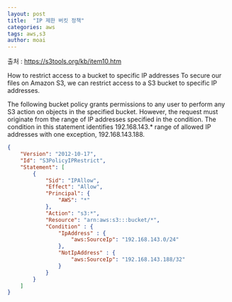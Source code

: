 ```yaml
---
layout: post
title:  "IP 제한 버킷 정책"
categories: aws
tags: aws,s3
author: moai
---
```

출처 : https://s3tools.org/kb/item10.htm  

How to restrict access to a bucket to specific IP addresses
To secure our files on Amazon S3, we can restrict access to a S3 bucket to specific IP addresses.

The following bucket policy grants permissions to any user to perform any S3 action on objects in the specified bucket. However, the request must originate from the range of IP addresses specified in the condition. The condition in this statement identifies 192.168.143.* range of allowed IP addresses with one exception, 192.168.143.188.
```json
{
    "Version": "2012-10-17",
    "Id": "S3PolicyIPRestrict",
    "Statement": [
        {
            "Sid": "IPAllow",
            "Effect": "Allow",
            "Principal": {
                "AWS": "*" 
            },
            "Action": "s3:*",
            "Resource": "arn:aws:s3:::bucket/*",
            "Condition" : {
                "IpAddress" : {
                    "aws:SourceIp": "192.168.143.0/24" 
                },
                "NotIpAddress" : {
                    "aws:SourceIp": "192.168.143.188/32" 
                } 
            } 
        } 
    ]
}
```
